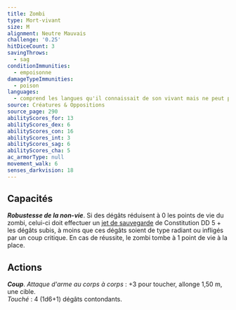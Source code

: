 ```yaml
---
title: Zombi
type: Mort-vivant
size: M
alignment: Neutre Mauvais
challenge: '0.25'
hitDiceCount: 3
savingThrows:
  - sag
conditionImmunities:
  - empoisonne
damageTypeImmunities:
  - poison
languages:
  - comprend les langues qu'il connaissait de son vivant mais ne peut pas parler
source: Créatures & Oppositions
source_page: 290
abilityScores_for: 13
abilityScores_dex: 6
abilityScores_con: 16
abilityScores_int: 3
abilityScores_sag: 6
abilityScores_cha: 5
ac_armorType: null
movement_walk: 6
senses_darkvision: 18
---
```

## Capacités
_**Robustesse de la non-vie**_. Si des dégâts réduisent à 0 les points de vie du zombi, celui-ci doit effectuer un [jet de sauvegarde](/utiliser-les-caracteristiques/#jets-de-sauvegarde) de Constitution DD 5 + les dégâts subis, à moins que ces dégâts soient de type radiant ou infligés par un coup critique. En cas de réussite, le zombi tombe à 1 point de vie à la place.

## Actions
_**Coup**_. _Attaque d'arme au corps à corps_ : +3 pour toucher, allonge 1,50 m, une cible.  
_Touché_ : 4 (1d6+1) dégâts contondants.

